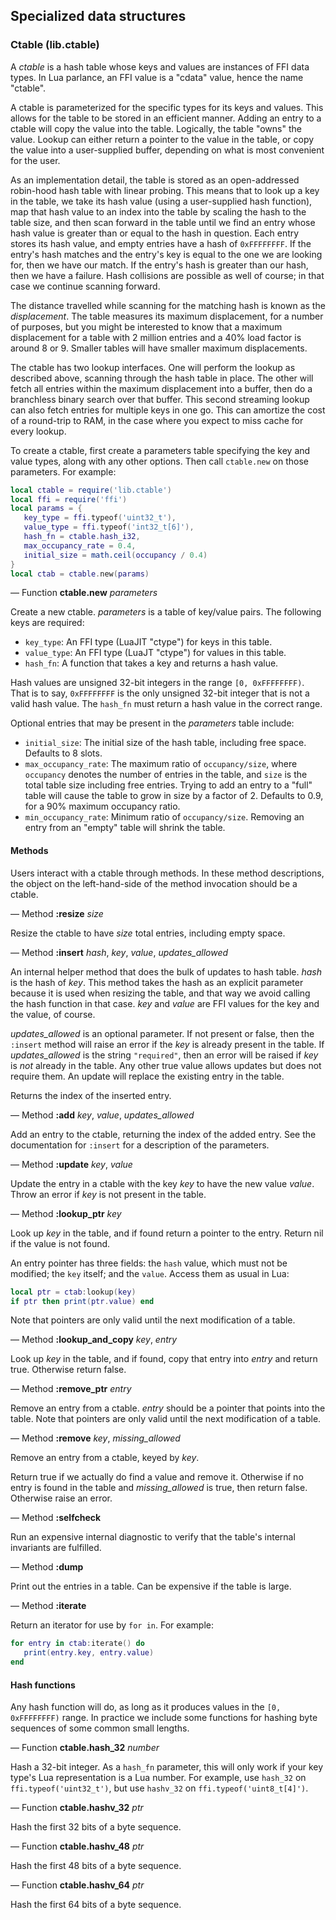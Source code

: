 ## Specialized data structures

### Ctable (lib.ctable)

A *ctable* is a hash table whose keys and values are instances of FFI
data types.  In Lua parlance, an FFI value is a "cdata" value, hence the
name "ctable".

A ctable is parameterized for the specific types for its keys and
values.  This allows for the table to be stored in an efficient manner.
Adding an entry to a ctable will copy the value into the table.
Logically, the table "owns" the value.  Lookup can either return a
pointer to the value in the table, or copy the value into a
user-supplied buffer, depending on what is most convenient for the user.

As an implementation detail, the table is stored as an open-addressed
robin-hood hash table with linear probing.  This means that to look up a
key in the table, we take its hash value (using a user-supplied hash
function), map that hash value to an index into the table by scaling the
hash to the table size, and then scan forward in the table until we find
an entry whose hash value is greater than or equal to the hash in
question.  Each entry stores its hash value, and empty entries have a
hash of `0xFFFFFFFF`.  If the entry's hash matches and the entry's key
is equal to the one we are looking for, then we have our match.  If the
entry's hash is greater than our hash, then we have a failure.  Hash
collisions are possible as well of course; in that case we continue
scanning forward.

The distance travelled while scanning for the matching hash is known as
the *displacement*.  The table measures its maximum displacement, for a
number of purposes, but you might be interested to know that a maximum
displacement for a table with 2 million entries and a 40% load factor is
around 8 or 9.  Smaller tables will have smaller maximum displacements.

The ctable has two lookup interfaces.  One will perform the lookup as
described above, scanning through the hash table in place.  The other
will fetch all entries within the maximum displacement into a buffer,
then do a branchless binary search over that buffer.  This second
streaming lookup can also fetch entries for multiple keys in one go.
This can amortize the cost of a round-trip to RAM, in the case where you
expect to miss cache for every lookup.

To create a ctable, first create a parameters table specifying the key
and value types, along with any other options.  Then call `ctable.new`
on those parameters.  For example:

```lua
local ctable = require('lib.ctable')
local ffi = require('ffi')
local params = {
   key_type = ffi.typeof('uint32_t'),
   value_type = ffi.typeof('int32_t[6]'),
   hash_fn = ctable.hash_i32,
   max_occupancy_rate = 0.4,
   initial_size = math.ceil(occupancy / 0.4)
}
local ctab = ctable.new(params)
```

— Function **ctable.new** *parameters*

Create a new ctable.  *parameters* is a table of key/value pairs.  The
following keys are required:

 * `key_type`: An FFI type (LuaJIT "ctype") for keys in this table.
 * `value_type`: An FFI type (LuaJT "ctype") for values in this table.
 * `hash_fn`: A function that takes a key and returns a hash value.

Hash values are unsigned 32-bit integers in the range `[0,
0xFFFFFFFF)`.  That is to say, `0xFFFFFFFF` is the only unsigned 32-bit
integer that is not a valid hash value.  The `hash_fn` must return a
hash value in the correct range.

Optional entries that may be present in the *parameters* table include:

 * `initial_size`: The initial size of the hash table, including free
   space.  Defaults to 8 slots.
 * `max_occupancy_rate`: The maximum ratio of `occupancy/size`, where
   `occupancy` denotes the number of entries in the table, and `size` is
   the total table size including free entries.  Trying to add an entry
   to a "full" table will cause the table to grow in size by a factor of
   2.  Defaults to 0.9, for a 90% maximum occupancy ratio.
 * `min_occupancy_rate`: Minimum ratio of `occupancy/size`.  Removing an
   entry from an "empty" table will shrink the table.

#### Methods

Users interact with a ctable through methods.  In these method
descriptions, the object on the left-hand-side of the method invocation
should be a ctable.

— Method **:resize** *size*

Resize the ctable to have *size* total entries, including empty space.

— Method **:insert** *hash*, *key*, *value*, *updates_allowed*

An internal helper method that does the bulk of updates to hash table.
*hash* is the hash of *key*.  This method takes the hash as an explicit
parameter because it is used when resizing the table, and that way we
avoid calling the hash function in that case.  *key* and *value* are FFI
values for the key and the value, of course.

*updates_allowed* is an optional parameter.  If not present or false,
then the `:insert` method will raise an error if the *key* is already
present in the table.  If *updates_allowed* is the string `"required"`,
then an error will be raised if *key* is *not* already in the table.
Any other true value allows updates but does not require them.  An
update will replace the existing entry in the table.

Returns the index of the inserted entry.

— Method **:add** *key*, *value*, *updates_allowed*

Add an entry to the ctable, returning the index of the added entry.  See
the documentation for `:insert` for a description of the parameters.

— Method **:update** *key*, *value*

Update the entry in a ctable with the key *key* to have the new value
*value*.  Throw an error if *key* is not present in the table.

— Method **:lookup_ptr** *key*

Look up *key* in the table, and if found return a pointer to the entry.
Return nil if the value is not found.

An entry pointer has three fields: the `hash` value, which must not be
modified; the `key` itself; and the `value`.  Access them as usual in
Lua:

```lua
local ptr = ctab:lookup(key)
if ptr then print(ptr.value) end
```

Note that pointers are only valid until the next modification of a
table.

— Method **:lookup_and_copy** *key*, *entry*

Look up *key* in the table, and if found, copy that entry into *entry*
and return true.  Otherwise return false.

— Method **:remove_ptr** *entry*

Remove an entry from a ctable.  *entry* should be a pointer that points
into the table.  Note that pointers are only valid until the next
modification of a table.

— Method **:remove** *key*, *missing_allowed*

Remove an entry from a ctable, keyed by *key*.

Return true if we actually do find a value and remove it.  Otherwise if
no entry is found in the table and *missing_allowed* is true, then
return false.  Otherwise raise an error.

— Method **:selfcheck**

Run an expensive internal diagnostic to verify that the table's internal
invariants are fulfilled.

— Method **:dump**

Print out the entries in a table.  Can be expensive if the table is
large.

— Method **:iterate**

Return an iterator for use by `for in`.  For example:

```lua
for entry in ctab:iterate() do
   print(entry.key, entry.value)
end
```

#### Hash functions

Any hash function will do, as long as it produces values in the `[0,
0xFFFFFFFF)` range.  In practice we include some functions for hashing
byte sequences of some common small lengths.

— Function **ctable.hash_32** *number*

Hash a 32-bit integer.  As a `hash_fn` parameter, this will only work if
your key type's Lua representation is a Lua number.  For example, use
`hash_32` on `ffi.typeof('uint32_t')`, but use `hashv_32` on
`ffi.typeof('uint8_t[4]')`.

— Function **ctable.hashv_32** *ptr*

Hash the first 32 bits of a byte sequence.

— Function **ctable.hashv_48** *ptr*

Hash the first 48 bits of a byte sequence.

— Function **ctable.hashv_64** *ptr*

Hash the first 64 bits of a byte sequence.

